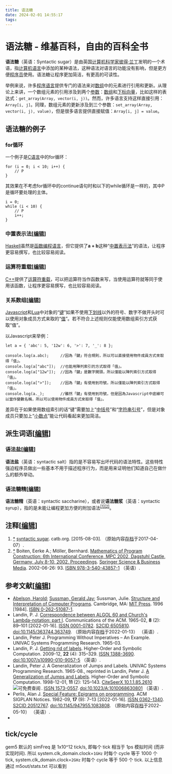 ```yaml
---
title: 语法糖
date: 2024-02-01 14:55:17
tags:
---
```

# 语法糖 - 维基百科，自由的百科全书


**语法糖**（英语：Syntactic sugar）是由英国[计算机科学家](https://zh.wikipedia.org/wiki/%E8%AE%A1%E7%AE%97%E6%9C%BA%E7%A7%91%E5%AD%A6%E5%AE%B6 "计算机科学家")[彼得·兰丁](https://zh.wikipedia.org/wiki/%E5%BD%BC%E5%BE%97%C2%B7%E5%85%B0%E4%B8%81 "彼得·兰丁")发明的一个术语，指[计算机语言](https://zh.wikipedia.org/wiki/%E8%AE%A1%E7%AE%97%E6%9C%BA%E8%AF%AD%E8%A8%80 "计算机语言")中添加的某种语法，这种语法对语言的功能没有影响，但是更方便[程序员](https://zh.wikipedia.org/wiki/%E7%A8%8B%E5%BA%8F%E5%91%98 "程序员")使用。语法糖让程序更加简洁，有更高的可读性。

举例来说，许多[程序语言](https://zh.wikipedia.org/wiki/%E7%BC%96%E7%A8%8B%E8%AF%AD%E8%A8%80 "编程语言")提供专门的语法来对[数组](https://zh.wikipedia.org/wiki/%E6%95%B0%E7%BB%84 "数组")中的元素进行引用和更新。从理论上来讲，一个数组元素的引用涉及到两个[参数](https://zh.wikipedia.org/wiki/%E5%8F%83%E6%95%B8_(%E7%A8%8B%E5%BC%8F%E8%A8%AD%E8%A8%88) "参数 (程序设计)")：[数组](https://zh.wikipedia.org/wiki/%E6%95%B0%E7%BB%84 "数组")和[下标向量](https://zh.wikipedia.org/w/index.php?title=%E4%B8%8B%E6%A0%87%E5%90%91%E9%87%8F&action=edit&redlink=1 "下标向量（页面不存在）")，比如这样的表达式：`get_array(Array, vector(i, j))`。然而，许多语言支持这样直接引用：`Array[i, j]`。同理，数组元素的更新涉及到三个参数：`set_array(Array, vector(i, j), value)`，但是很多语言提供直接赋值：`Array[i, j] = value`。

## 语法糖的例子

### for循环
一个例子是[C语言](https://zh.wikipedia.org/wiki/C%E8%AA%9E%E8%A8%80 "C语言")中的for循环：

```
for (i = 0; i < 10; i++) {
    // P
}
```

其效果在不考虑for循环中的continue语句时和以下的while循环是一样的，其中P是循环要处理的主体。

```
i = 0;
while (i < 10) {
    // P
    i++;
}
```

### 中置表示法\[[编辑](https://zh.wikipedia.org/w/index.php?title=%E8%AF%AD%E6%B3%95%E7%B3%96&action=edit&section=3 "编辑章节：中置表示法")\]

[Haskell](https://zh.wikipedia.org/wiki/Haskell "Haskell")虽然是[函数编程语言](https://zh.wikipedia.org/wiki/%E5%87%BD%E6%95%B8%E7%A8%8B%E5%BC%8F%E8%AA%9E%E8%A8%80 "函数编程语言")，但它提供了**a + b**这种“[中置表示法](https://zh.wikipedia.org/wiki/%E4%B8%AD%E7%BC%80%E8%A1%A8%E7%A4%BA%E6%B3%95 "中缀表示法")”的语法，让程序更容易撰写，也比较容易阅读。

### 运算符重载\[[编辑](https://zh.wikipedia.org/w/index.php?title=%E8%AF%AD%E6%B3%95%E7%B3%96&action=edit&section=4 "编辑章节：运算符重载")\]

[C++](https://zh.wikipedia.org/wiki/C%2B%2B "C++")提供了[运算符重载](https://zh.wikipedia.org/wiki/%E8%BF%90%E7%AE%97%E7%AC%A6%E9%87%8D%E8%BD%BD "运算符重载")，可以把运算符当作函数来写，当使用运算符就等同于使用该函数，让程序更容易撰写，也比较容易阅读。

### 关系数组\[[编辑](https://zh.wikipedia.org/w/index.php?title=%E8%AF%AD%E6%B3%95%E7%B3%96&action=edit&section=5 "编辑章节：关系数组")\]

[Javascript](https://zh.wikipedia.org/wiki/Javascript "Javascript")和[Lua](https://zh.wikipedia.org/wiki/Lua "Lua")中对象的“[键](https://zh.wikipedia.org/wiki/%E9%97%9C%E8%81%AF%E9%99%A3%E5%88%97 "关系数组")”如果不使用[下划线](https://zh.wikipedia.org/wiki/%E5%BA%95%E7%B7%9A "下划线")以外的符号、数字不做开头时可以使用对象成员方式来取的“[值](https://zh.wikipedia.org/wiki/%E9%97%9C%E8%81%AF%E9%99%A3%E5%88%97 "关系数组")”。若不符合上述规则仅能使用数组索引方式获取“值”。

以Javascript来举例：

```
let a = { 'abc': 5, '12w': 6, '>': 7, '_': 8 };

console.log(a.abc);     //因為「鍵」符合規則，所以可以直接使用物件成員方式來取得「值」。
console.log(a["abc"]);  //也能用陣列索引的方式取得「值」。
console.log(a["12w"]);  //因為「鍵」是數字開頭，所以僅能以陣列索引方式取得「值」。
console.log(a[">"]);    //因為「鍵」有使用到符號，所以僅能以陣列索引方式取得「值」。
console.log(a._);       //雖然「鍵」有使用到符號，但是因為Javascript中底線可以當作變數名稱，所以可以使用物件成員方式來取得「值」。
```

差异在于如果使用数组索引的话“键”需要加上“[中括号](https://zh.wikipedia.org/wiki/%E4%B8%AD%E6%8B%AC%E5%8F%B7 "中括号")”和“[字符串](https://zh.wikipedia.org/wiki/%E5%AD%97%E4%B8%B2 "字符串")[引号](https://zh.wikipedia.org/wiki/%E5%BC%95%E8%99%9F "引号")”，但是对象成员只要加上“[小数点](https://zh.wikipedia.org/wiki/%E5%B0%8F%E6%95%B8%E9%BB%9E "小数点")”能让代码看起来更加简洁。

## 派生词语\[[编辑](https://zh.wikipedia.org/w/index.php?title=%E8%AF%AD%E6%B3%95%E7%B3%96&action=edit&section=6 "编辑章节：派生词语")\]

### 语法盐\[[编辑](https://zh.wikipedia.org/w/index.php?title=%E8%AF%AD%E6%B3%95%E7%B3%96&action=edit&section=7 "编辑章节：语法盐")\]

**语法盐**（英语：syntactic salt）指的是不容易写出坏代码的语法特性。这些特性强迫程序员做出一些基本不用于描述程序行为，而是用来证明他们知道自己在做什么的额外举动。

### 语法糖精\[[编辑](https://zh.wikipedia.org/w/index.php?title=%E8%AF%AD%E6%B3%95%E7%B3%96&action=edit&section=8 "编辑章节：语法糖精")\]

**语法糖精**（英语：syntactic saccharine），或者说**语法糖浆**（英语：syntactic syrup），指的是未能让编程更加方便的附加语法<sup id="cite_ref-1"><a href="https://zh.wikipedia.org/wiki/%E8%AF%AD%E6%B3%95%E7%B3%96#cite_note-1">[1]</a></sup><sup id="cite_ref-2"><a href="https://zh.wikipedia.org/wiki/%E8%AF%AD%E6%B3%95%E7%B3%96#cite_note-2">[2]</a></sup>。

## 注释\[[编辑](https://zh.wikipedia.org/w/index.php?title=%E8%AF%AD%E6%B3%95%E7%B3%96&action=edit&section=9 "编辑章节：注释")\]

1.  **[^](https://zh.wikipedia.org/wiki/%E8%AF%AD%E6%B3%95%E7%B3%96#cite_ref-1 "跳转")** [syntactic sugar](http://www.catb.org/jargon/html/S/syntactic-sugar.html). catb.org. \[2015-08-03\]. （原始内容[存档](https://web.archive.org/web/20170407201743/http://catb.org/jargon/html/S/syntactic-sugar.html)于2017-04-07）.
2.  **[^](https://zh.wikipedia.org/wiki/%E8%AF%AD%E6%B3%95%E7%B3%96#cite_ref-2 "跳转")** Boiten, Eerke A.; Möller, Bernhard. [Mathematics of Program Construction: 6th International Conference, MPC 2002, Dagstuhl Castle, Germany, July 8-10, 2002. Proceedings](https://books.google.com/books?id=OfWiZNhyRGgC&pg=PA93). [Springer Science & Business Media](https://zh.wikipedia.org/wiki/%E6%96%BD%E6%99%AE%E6%9E%97%E6%A0%BC%E7%A7%91%E5%AD%A6%2B%E5%95%86%E4%B8%9A%E5%AA%92%E4%BD%93 "施普林格科学+商业媒体"). 2002-06-26: 93. [ISBN 978-3-540-43857-1](https://zh.wikipedia.org/wiki/Special:%E7%BD%91%E7%BB%9C%E4%B9%A6%E6%BA%90/978-3-540-43857-1 "Special:网络书源/978-3-540-43857-1") （英语）.

## 参考文献\[[编辑](https://zh.wikipedia.org/w/index.php?title=%E8%AF%AD%E6%B3%95%E7%B3%96&action=edit&section=10 "编辑章节：参考文献")\]

-   [Abelson, Harold](https://zh.wikipedia.org/wiki/%E5%93%88%E5%B0%94%C2%B7%E9%98%BF%E4%BC%AF%E5%B0%94%E6%A3%AE "哈尔·阿伯尔森"); [Sussman, Gerald Jay](https://zh.wikipedia.org/wiki/%E5%82%91%E6%8B%89%E5%BE%B7%C2%B7%E5%82%91%E4%BC%8A%C2%B7%E8%96%A9%E6%96%AF%E6%9B%BC "杰拉德·杰伊·萨斯曼"); Sussman, Julie. [Structure and Interpretation of Computer Programs](https://zh.wikipedia.org/wiki/%E8%AE%A1%E7%AE%97%E6%9C%BA%E7%A8%8B%E5%BA%8F%E7%9A%84%E6%9E%84%E9%80%A0%E5%92%8C%E8%A7%A3%E9%87%8A "计算机程序的构造和解释"). Cambridge, MA: [MIT Press](https://zh.wikipedia.org/wiki/%E9%BA%BB%E7%9C%81%E7%90%86%E5%B7%A5%E5%AD%A6%E9%99%A2%E5%87%BA%E7%89%88%E7%A4%BE "麻省理工学院出版社"). 1996 \[1984\]. [ISBN 0-262-51087-1](https://zh.wikipedia.org/wiki/Special:%E7%BD%91%E7%BB%9C%E4%B9%A6%E6%BA%90/0-262-51087-1 "Special:网络书源/0-262-51087-1").
-   Landin, P. J. [Correspondence between ALGOL 60 and Church's Lambda-notation: part I](https://dl.acm.org/doi/10.1145/363744.363749). Communications of the ACM. 1965-02, **8** (2): 89–101 \[2022-01-16\]. [ISSN 0001-0782](https://www.worldcat.org/issn/0001-0782). [S2CID 6505810](https://api.semanticscholar.org/CorpusID:6505810). [doi:10.1145/363744.363749](https://dx.doi.org/10.1145%2F363744.363749). （原始内容[存档](https://web.archive.org/web/20220113133440/https://dl.acm.org/doi/10.1145/363744.363749)于2022-01-13） （英语）.
-   Landin, Peter J. Programming Without Imperatives – An Example. UNIVAC Systems Programming Research. 1965-03.
-   Landin, P. J. [Getting rid of labels](http://link.springer.com/10.1007/s10990-010-9057-5). Higher-Order and Symbolic Computation. 2009-12, **22** (4): 315–329. [ISSN 1388-3690](https://www.worldcat.org/issn/1388-3690). [doi:10.1007/s10990-010-9057-5](https://dx.doi.org/10.1007%2Fs10990-010-9057-5) （英语）.
-   Landin, Peter J. A Generalization of Jumps and Labels. UNIVAC Systems Programming Research. 1965-08., reprinted in Landin, Peter J. [A Generalization of Jumps and Labels](https://doi.org/10.1023/A:1010068630801). Higher-Order and Symbolic Computation. 1998-12-01, **11** (2): 125–143. [CiteSeerX 10.1.1.85.2610](https://citeseerx.ist.psu.edu/viewdoc/summary?doi=10.1.1.85.2610) ![可免费查阅](%E8%AF%AD%E6%B3%95%E7%B3%96%20-%20%E7%BB%B4%E5%9F%BA%E7%99%BE%E7%A7%91%EF%BC%8C%E8%87%AA%E7%94%B1%E7%9A%84%E7%99%BE%E7%A7%91%E5%85%A8%E4%B9%A6/9px-Lock-green.svg.png) . [ISSN 1573-0557](https://www.worldcat.org/issn/1573-0557). [doi:10.1023/A:1010068630801](https://dx.doi.org/10.1023%2FA%3A1010068630801) （英语）.
-   Perlis, Alan J. [Special Feature: Epigrams on programming](https://dl.acm.org/doi/10.1145/947955.1083808). ACM SIGPLAN Notices. 1982-09, **17** (9): 7–13 \[2022-01-16\]. [ISSN 0362-1340](https://www.worldcat.org/issn/0362-1340). [S2CID 20512767](https://api.semanticscholar.org/CorpusID:20512767). [doi:10.1145/947955.1083808](https://dx.doi.org/10.1145%2F947955.1083808). （原始内容[存档](https://web.archive.org/web/20220510021423/https://dl.acm.org/doi/10.1145/947955.1083808)于2022-05-10） （英语）.
-   


## tick/cycle
gem5 默认的 simFreq 是 1x10^12 tick/s, 即每个 tick 相当于 1ps 模拟时间 (而非实现时间). 所以 system.clk_domain.clock=`1GHz` 时每个 cycle 等于 1000 个 tick, system.clk_domain.clock=`2GHz` 时每个 cycle 等于 500 个 tick. 以上信息通过 m5out/stats.txt 可以看到